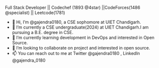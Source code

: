 
Full Stack Developer || Codechef (1893 @4star) ||CodeForces(1486 @specialist) || Leetcode(1781)

- 👋 Hi, I’m @gajendra0180, a CSE sophomore at UIET Chandigarh.
- 👀 I’m currently a CSE undergraduate(2024) at UIET Chandigarh.I am pursuing a B.E. degree in CSE.
- 🌱 I’m currently learning development in DevOps and interested in Open Source.
- 💞️ I’m looking to collaborate on project and interested in open source.
- 📫 You can reach out to me at Twitter @gajendra0180 , LinkedIn @gajendra_0180

<!---
gajendra0180/gajendra0180 is a ✨ special ✨ repository because its `README.md` (this file) appears on your GitHub profile.
You can click the Preview link to take a look at your changes.
--->
